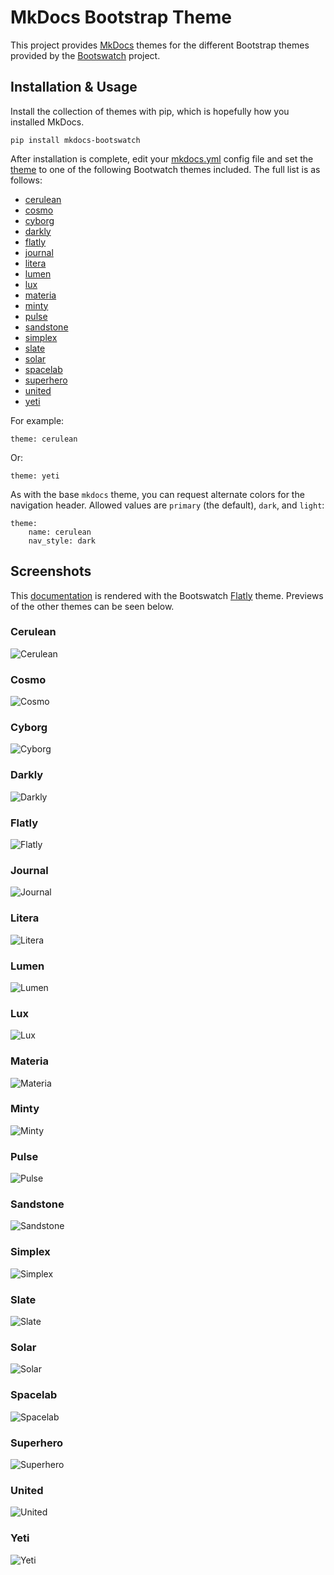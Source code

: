 # MkDocs Bootstrap Theme

This project provides [MkDocs] themes for the different Bootstrap themes
provided by the [Bootswatch] project.


## Installation & Usage

Install the collection of themes with pip, which is hopefully how you
installed MkDocs.

    pip install mkdocs-bootswatch


After installation is complete, edit your [mkdocs.yml] config file and set the
[theme] to one of the following Bootwatch themes included. The full list is as
follows:

 - [cerulean](#cerulean)
 - [cosmo](#cosmo)
 - [cyborg](#cyborg)
 - [darkly](#darkly)
 - [flatly](#flatly)
 - [journal](#journal)
 - [litera](#litera)
 - [lumen](#lumen)
 - [lux](#lux)
 - [materia](#materia)
 - [minty](#minty)
 - [pulse](#pulse)
 - [sandstone](#sandstone)
 - [simplex](#simplex)
 - [slate](#slate)
 - [solar](#solar)
 - [spacelab](#spacelab)
 - [superhero](#superhero)
 - [united](#united)
 - [yeti](#yeti)

For example:

    theme: cerulean

Or:

    theme: yeti

As with the base `mkdocs` theme, you can request alternate colors for the
navigation header. Allowed values are `primary` (the default), `dark`, and
`light`:

    theme:
        name: cerulean
        nav_style: dark

## Screenshots

This [documentation] is rendered with the Bootswatch [Flatly](#flatly) theme.
Previews of the other themes can be seen below.

### Cerulean
![Cerulean](screenshots/cerulean.png)

### Cosmo
![Cosmo](screenshots/cosmo.png)

### Cyborg
![Cyborg](screenshots/cyborg.png)

### Darkly
![Darkly](screenshots/darkly.png)

### Flatly
![Flatly](screenshots/flatly.png)

### Journal
![Journal](screenshots/journal.png)

### Litera
![Litera](screenshots/litera.png)

### Lumen
![Lumen](screenshots/lumen.png)

### Lux
![Lux](screenshots/lux.png)

### Materia
![Materia](screenshots/materia.png)

### Minty
![Minty](screenshots/minty.png)

### Pulse
![Pulse](screenshots/pulse.png)

### Sandstone
![Sandstone](screenshots/sandstone.png)

### Simplex
![Simplex](screenshots/simplex.png)

### Slate
![Slate](screenshots/slate.png)

### Solar
![Solar](screenshots/solar.png)

### Spacelab
![Spacelab](screenshots/spacelab.png)

### Superhero
![Superhero](screenshots/superhero.png)

### United
![United](screenshots/united.png)

### Yeti
![Yeti](screenshots/yeti.png)

[Mkdocs]: https://www.mkdocs.org
[mkdocs.yml]: https://www.mkdocs.org/user-guide/configuration/
[theme]: https://www.mkdocs.org/user-guide/configuration/#theme
[documentation]: https://mkdocs.github.io/mkdocs-bootstrap/
[Bootswatch]: https://bootswatch.com/
